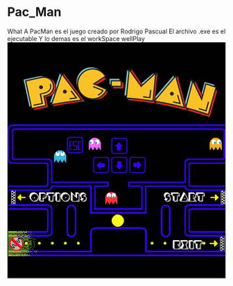 # Pac_Man
What A PacMan es el juego creado por Rodrigo Pascual 
El archivo .exe es el ejecutable 
Y lo demas es el workSpace
wellPlay
<img src="Captura.PNG"/></br>
